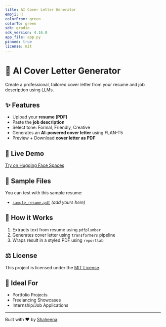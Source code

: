 ```yaml
---
title: AI Cover Letter Generator
emoji: 💼
colorFrom: green
colorTo: green
sdk: gradio
sdk_version: 4.16.0
app_file: app.py
pinned: true
license: mit
---
```



# 🏢 AI Cover Letter Generator

Create a professional, tailored cover letter from your resume and job description using LLMs.

## ✨ Features
- Upload your **resume (PDF)**
- Paste the **job description**
- Select tone: Formal, Friendly, Creative
- Generates an **AI-powered cover letter** using FLAN-T5
- Preview + Download **cover letter as PDF**

## 🚀 Live Demo
[Try on Hugging Face Spaces](https://huggingface.co/spaces/YOUR_USERNAME/cover-letter-generator)

## 📂 Sample Files
You can test with this sample resume:
- [`sample_resume.pdf`](./sample_resume.pdf) *(add yours here)*

## 🚜 How it Works
1. Extracts text from resume using `pdfplumber`
2. Generates cover letter using `transformers` pipeline
3. Wraps result in a styled PDF using `reportlab`

## ⚖️ License
This project is licensed under the [MIT License](LICENSE).

## 💼 Ideal For
- Portfolio Projects
- Freelancing Showcases
- Internship/Job Applications

---
Built with ❤️ by [Shaheena](https://www.linkedin.com/in/m-shaheena-967357313/)

